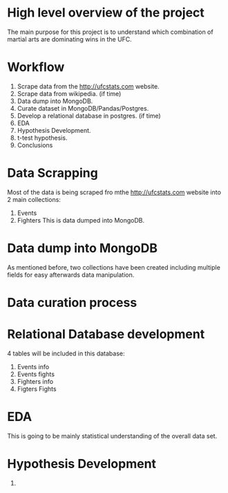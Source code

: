 
# High level overview of the project
The main purpose for this project is to understand which combination of martial arts are dominating wins in the UFC.
# Workflow
1. Scrape data from the http://ufcstats.com website.
2. Scrape data from wikipedia. (if time)
3. Data dump into MongoDB.
4. Curate dataset in MongoDB/Pandas/Postgres.
5. Develop a relational database in postgres. (if time)
6. EDA
7. Hypothesis Development.
8. t-test hypothesis.
9. Conclusions

# Data Scrapping
Most of the data is being scraped fro mthe http://ufcstats.com website into 2 main collections:
  1. Events
  2. Fighters
This is data dumped into MongoDB.

# Data dump into MongoDB
As mentioned before, two collections have been created including multiple fields for easy afterwards data manipulation. 

# Data curation process

# Relational Database development
4 tables will be included in this database:
  1. Events info
  2. Events fights
  3. Fighters info
  4. Figters Fights 
# EDA
This is going to be mainly statistical understanding of the overall data set. 

# Hypothesis Development
1) 
